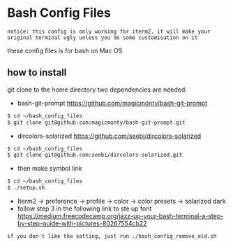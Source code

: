 # Bash Config Files

`notice: this config is only working for iterm2, it will make your original terminal ugly unless you do some customisation on it`

these config files is for bash on Mac OS

## how to install
git clone to the home directory
two dependencies are needed:
- bash-git-prompt https://github.com/magicmonty/bash-git-prompt
```sh
$ cd ~/bash_config_files
$ git clone git@github.com:magicmonty/bash-git-prompt.git
```
- dircolors-solarized https://github.com/seebi/dircolors-solarized
```sh
$ cd ~/bash_config_files
$ git clone git@github.com:seebi/dircolors-solarized.git
````

- then make symbol link
```sh
$ cd ~/bash_config_files
$ ./setup.sh
```

- Iterm2 -> preference -> profile -> color -> color presets -> solarized dark
- follow step 3 in the following link to ste up font
https://medium.freecodecamp.org/jazz-up-your-bash-terminal-a-step-by-step-guide-with-pictures-80267554cb22


`if you don't like the setting, just run ./bash_config_remove_old.sh`
